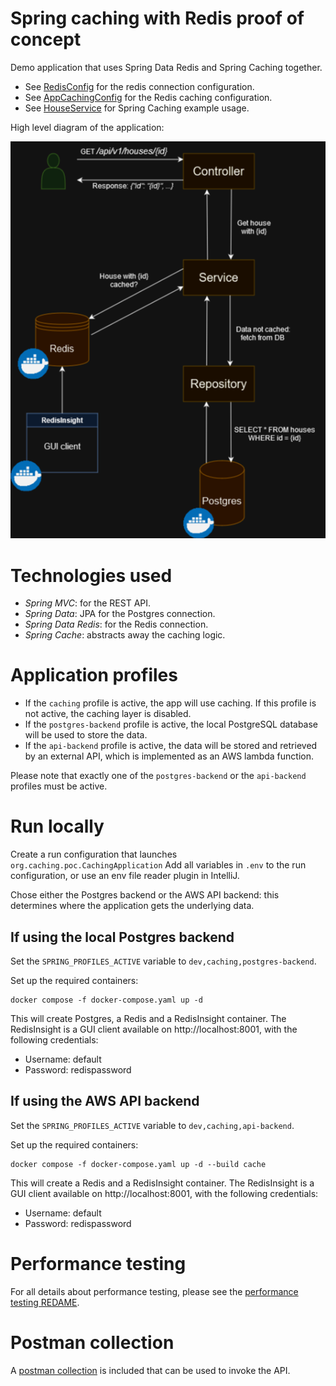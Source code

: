 # Spring caching with Redis proof of concept

Demo application that uses Spring Data Redis and Spring Caching together.

- See [RedisConfig](src/main/java/org/caching/poc/config/RedisConfig.java) for the redis connection configuration.
- See [AppCachingConfig](src/main/java/org/caching/poc/config/AppCachingConfig.java) for the Redis caching configuration.
- See [HouseService](src/main/java/org/caching/poc/service/HouseService.java) for Spring Caching example usage.

High level diagram of the application:

![Architectural diagram](diagram/spring-caching-poc.drawio.png)

# Technologies used

- _Spring MVC_: for the REST API.
- _Spring Data_: JPA for the Postgres connection.
- _Spring Data Redis_: for the Redis connection.
- _Spring Cache_: abstracts away the caching logic.

# Application profiles

- If the `caching` profile is active, the app will use caching. If this profile is not active,
the caching layer is disabled.
- If the `postgres-backend` profile is active, the local PostgreSQL database will be used to store the data.
- If the `api-backend` profile is active, the data will be stored and retrieved by an external API, which is implemented 
as an AWS lambda function.

Please note that exactly one of the `postgres-backend` or the `api-backend` profiles must be active.

# Run locally

Create a run configuration that launches `org.caching.poc.CachingApplication` Add all variables in `.env` to
the run configuration, or use an env file reader plugin in IntelliJ.

Chose either the Postgres backend or the AWS API backend: this determines where the application gets the underlying data.

## If using the local Postgres backend

Set the `SPRING_PROFILES_ACTIVE` variable to `dev,caching,postgres-backend`.

Set up the required containers:

```
docker compose -f docker-compose.yaml up -d
```

This will create Postgres, a Redis and a RedisInsight container. The RedisInsight is a GUI client
available on http://localhost:8001, with the following credentials:

- Username: default
- Password: redispassword

## If using the AWS API backend

Set the `SPRING_PROFILES_ACTIVE` variable to `dev,caching,api-backend`.

Set up the required containers:

```
docker compose -f docker-compose.yaml up -d --build cache
```

This will create a Redis and a RedisInsight container. The RedisInsight is a GUI client
available on http://localhost:8001, with the following credentials:

- Username: default
- Password: redispassword

# Performance testing

For all details about performance testing, please see the [performance testing REDAME](performance_testing/README.md).

# Postman collection

A [postman collection](spring_caching_poc.postman_collection.json) is included that can be used to invoke the API.